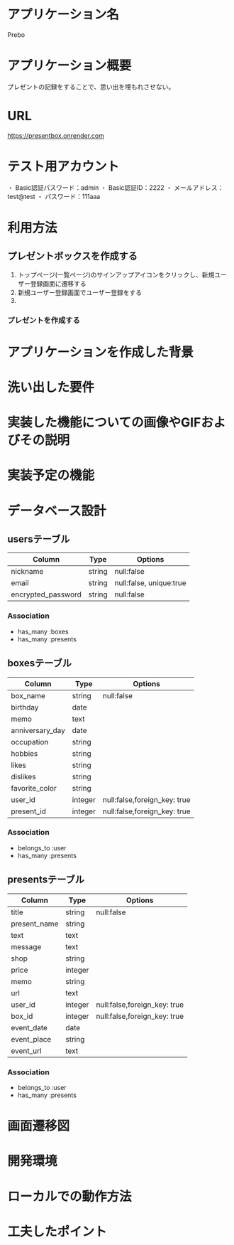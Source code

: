 # アプリケーション名
Prebo

# アプリケーション概要
プレゼントの記録をすることで、思い出を埋もれさせない。

# URL
https://presentbox.onrender.com

# テスト用アカウント
・ Basic認証パスワード：admin
・ Basic認証ID：2222
・ メールアドレス：test@test
・ パスワード：111aaa

# 利用方法
## プレゼントボックスを作成する
1. トップページ(一覧ページ)のサインアップアイコンをクリックし、新規ユーザー登録画面に遷移する
2. 新規ユーザー登録画面でユーザー登録をする
3. 

### プレゼントを作成する


# アプリケーションを作成した背景

# 洗い出した要件

# 実装した機能についての画像やGIFおよびその説明

# 実装予定の機能

# データベース設計

## usersテーブル

| Column                 | Type             | Options                 |
| ---------------------- | ---------------- | ----------------------- |
| nickname               | string           | null:false              |
| email                  | string           | null:false, unique:true |
| encrypted_password     | string           | null:false              |


### Association
- has_many :boxes
- has_many :presents

## boxesテーブル

| Column                 | Type             | Options                       |
| ---------------------- | ---------------- | ----------------------------- |
| box_name               | string           | null:false                    |
| birthday               | date             |                               |
| memo                   | text             |                               |
| anniversary_day        | date             |                               |
| occupation             | string           |                               |
| hobbies                | string           |                               |
| likes                  | string           |                               |
| dislikes               | string           |                               |
| favorite_color         | string           |                               |
| user_id                | integer          | null:false,foreign_key: true  |
| present_id             | integer          | null:false,foreign_key: true  |

### Association
- belongs_to :user
- has_many :presents

## presentsテーブル

| Column                 | Type             | Options                 |
| ---------------------- | ---------------- | ----------------------- |
| title                  | string           | null:false              |
| present_name           | string           |                         |
| text                   | text             |                         |
| message                | text             |                         |
| shop                   | string           |                         |
| price                  | integer          |                         |
| memo                   | string           |                         |
| url                    | text             |                         |
| user_id                | integer          | null:false,foreign_key: true  |
| box_id                 | integer          | null:false,foreign_key: true  |
| event_date             | date             |                         |
| event_place            | string           |                         |
| event_url              | text             |                         |


### Association
- belongs_to :user
- has_many :presents

# 画面遷移図

# 開発環境

# ローカルでの動作方法

# 工夫したポイント